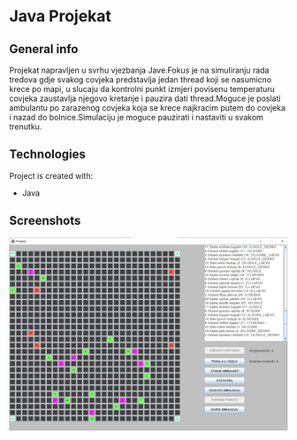 # Java Projekat

## General info
Projekat napravljen u svrhu vjezbanja Jave.Fokus je na simuliranju rada tredova gdje svakog covjeka predstavlja jedan thread koji se nasumicno krece po mapi, u slucaju da kontrolni punkt
izmjeri povisenu temperaturu covjeka zaustavlja njegovo kretanje i pauzira dati thread.Moguce je poslati ambulantu po zarazenog covjeka koja se krece najkracim putem do covjeka i nazad
do bolnice.Simulaciju je moguce pauzirati i nastaviti u svakom trenutku.
	
## Technologies
Project is created with:
* Java

## Screenshots
![Example screenshot](./image/Simulacija.png)
